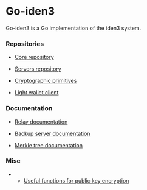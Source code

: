 # Go-iden3

Go-iden3 is a Go implementation of the iden3 system.

### Repositories

- [Core repository](https://github.com/iden3/go-iden3-core)

- [Servers repository](https://github.com/iden3/go-iden3-servers)

- [Cryptographic primitives](https://github.com/iden3/go-iden3-crypto)

- [Light wallet client](https://github.com/iden3/go-iden3-light-wallet)

### Documentation

- [Relay documentation](https://github.com/iden3/go-iden3-core/blob/master/Relay.md)

- [Backup server documentation](https://github.com/iden3/go-iden3-servers/tree/master/cmd/backupserver)

- [Merkle tree documentation](https://github.com/iden3/go-iden3-core/blob/master/merkletreeDoc/merkletree.md)

### Misc

- - [Useful functions for public key encryption](https://github.com/iden3/go-iden3-core/tree/master/crypto/public-key-encryption)
 



